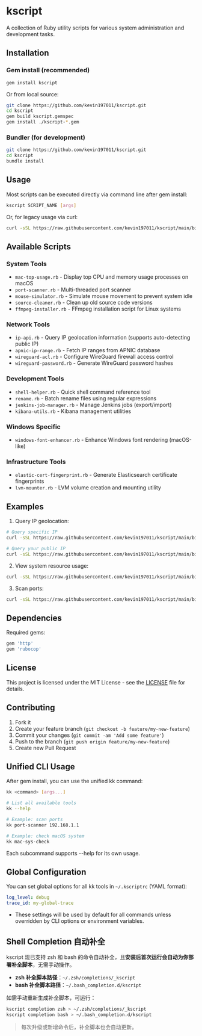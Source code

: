 # kscript

A collection of Ruby utility scripts for various system administration and development tasks.

## Installation

### Gem install (recommended)

```bash
gem install kscript
```

Or from local source:

```bash
git clone https://github.com/kevin197011/kscript.git
cd kscript
gem build kscript.gemspec
gem install ./kscript-*.gem
```

### Bundler (for development)

```bash
git clone https://github.com/kevin197011/kscript.git
cd kscript
bundle install
```

## Usage

Most scripts can be executed directly via command line after gem install:

```bash
kscript SCRIPT_NAME [args]
```

Or, for legacy usage via curl:

```bash
curl -sSL https://raw.githubusercontent.com/kevin197011/kscript/main/bin/SCRIPT_NAME.rb | ruby
```

## Available Scripts

### System Tools
- `mac-top-usage.rb` - Display top CPU and memory usage processes on macOS
- `port-scanner.rb` - Multi-threaded port scanner
- `mouse-simulator.rb` - Simulate mouse movement to prevent system idle
- `source-cleaner.rb` - Clean up old source code versions
- `ffmpeg-installer.rb` - FFmpeg installation script for Linux systems

### Network Tools
- `ip-api.rb` - Query IP geolocation information (supports auto-detecting public IP)
- `apnic-ip-range.rb` - Fetch IP ranges from APNIC database
- `wireguard-acl.rb` - Configure WireGuard firewall access control
- `wireguard-password.rb` - Generate WireGuard password hashes

### Development Tools
- `shell-helper.rb` - Quick shell command reference tool
- `rename.rb` - Batch rename files using regular expressions
- `jenkins-job-manager.rb` - Manage Jenkins jobs (export/import)
- `kibana-utils.rb` - Kibana management utilities

### Windows Specific
- `windows-font-enhancer.rb` - Enhance Windows font rendering (macOS-like)

### Infrastructure Tools
- `elastic-cert-fingerprint.rb` - Generate Elasticsearch certificate fingerprints
- `lvm-mounter.rb` - LVM volume creation and mounting utility

## Examples

1. Query IP geolocation:
```bash
# Query specific IP
curl -sSL https://raw.githubusercontent.com/kevin197011/kscript/main/bin/ip-api.rb | ruby 8.8.8.8

# Query your public IP
curl -sSL https://raw.githubusercontent.com/kevin197011/kscript/main/bin/ip-api.rb | ruby
```

2. View system resource usage:
```bash
curl -sSL https://raw.githubusercontent.com/kevin197011/kscript/main/bin/mac-top-usage.rb | ruby
```

3. Scan ports:
```bash
curl -sSL https://raw.githubusercontent.com/kevin197011/kscript/main/bin/port-scanner.rb | ruby
```

## Dependencies

Required gems:
```ruby
gem 'http'
gem 'rubocop'
```

## License

This project is licensed under the MIT License - see the [LICENSE](LICENSE) file for details.

## Contributing

1. Fork it
2. Create your feature branch (`git checkout -b feature/my-new-feature`)
3. Commit your changes (`git commit -am 'Add some feature'`)
4. Push to the branch (`git push origin feature/my-new-feature`)
5. Create new Pull Request

## Unified CLI Usage

After gem install, you can use the unified kk command:

```bash
kk <command> [args...]

# List all available tools
kk --help

# Example: scan ports
kk port-scanner 192.168.1.1

# Example: check macOS system
kk mac-sys-check
```

Each subcommand supports --help for its own usage.

## Global Configuration

You can set global options for all kk tools in `~/.kscriptrc` (YAML format):

```yaml
log_level: debug
trace_id: my-global-trace
```

- These settings will be used by default for all commands unless overridden by CLI options or environment variables.

## Shell Completion 自动补全

kscript 现已支持 zsh 和 bash 的命令自动补全，且**安装后首次运行会自动为你部署补全脚本**，无需手动操作。

- **zsh 补全脚本路径**：`~/.zsh/completions/_kscript`
- **bash 补全脚本路径**：`~/.bash_completion.d/kscript`

如需手动重新生成补全脚本，可运行：

```bash
kscript completion zsh > ~/.zsh/completions/_kscript
kscript completion bash > ~/.bash_completion.d/kscript
```

> 每次升级或新增命令后，补全脚本也会自动更新。

